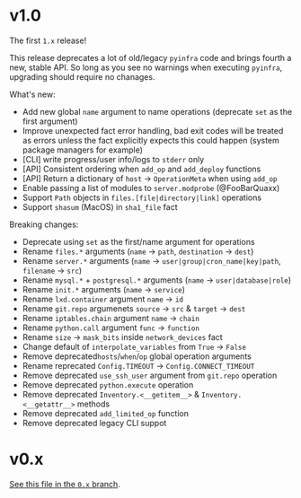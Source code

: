 # v1.0

The first `1.x` release!

This release deprecates a lot of old/legacy `pyinfra` code and brings fourth a new, stable API. So long as you see no warnings when executing `pyinfra`, upgrading should require no chanages.

What's new:

+ Add new global `name` argument to name operations (deprecate `set` as the first argument)
+ Improve unexpected fact error handling, bad exit codes will be treated as errors unless the fact explicitly expects this could happen (system package managers for example)
+ [CLI] write progress/user info/logs to `stderr` only
+ [API] Consistent ordering when `add_op` and `add_deploy` functions
+ [API] Return a dictionary of `host` -> `OperationMeta` when using `add_op`
+ Enable passing a list of modules to `server.modprobe` (@FooBarQuaxx)
+ Support `Path` objects in `files.[file|directory|link]` operations
+ Support `shasum` (MacOS) in `sha1_file` fact

Breaking changes:

+ Deprecate using `set` as the first/name argument for operations
+ Rename `files.*` arguments (`name` -> `path`, `destination` -> `dest`)
+ Rename `server.*` arguments (`name` -> `user|group|cron_name|key|path`, `filename` -> `src`)
+ Rename `mysql.*` + `postgresql.*` arguments (`name` -> `user|database|role`)
+ Rename `init.*` arguments (`name` -> `service`)
+ Rename `lxd.container` argument `name` -> `id`
+ Rename `git.repo` argumenets `source` -> `src` & `target` -> `dest`
+ Rename `iptables.chain` argument `name` -> `chain`
+ Rename `python.call` argument `func` -> `function`
+ Rename `size` -> `mask_bits` inside `network_devices` fact
+ Change default of `interpolate_variables` from `True` -> `False`
+ Remove deprecated`hosts`/`when`/`op` global operation arguments
+ Rename reprecated `Config.TIMEOUT` -> `Config.CONNECT_TIMEOUT`
+ Remove deprecated `use_ssh_user` argument from `git.repo` operation
+ Remove deprecated `python.execute` operation
+ Remove deprecated `Inventory.<__getitem__>` & `Inventory.<__getattr__>` methods
+ Remove deprecated `add_limited_op` function
+ Remove deprecated legacy CLI suppot

# v0.x

[See this file in the `0.x` branch](https://github.com/Fizzadar/pyinfra/blob/0.x/CHANGELOG.md).
